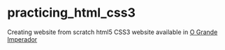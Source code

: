 # practicing_html_css3
Creating website from scratch html5 CSS3
website available in <a href="https://eljonascavalcante.github.io/practicing_html_css3" target="_blank"> O Grande Imperador </a>
